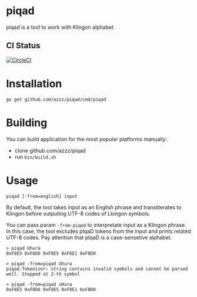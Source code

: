 # piqad

piqad is a tool to work with Klingon alphabet

## CI Status
[![CircleCI](https://circleci.com/gh/azzz/piqad/tree/master.svg?style=svg)](https://circleci.com/gh/azzz/piqad/tree/master)

# Installation
`go get github.com/azzz/piqad/cmd/piqad`

# Building
You can build application for the most popular platforms manually:
- clone github.com/azzz/piqad
- run `bin/build.sh`

# Usage
`piqad [-from=english] input`

By default, the tool takes input as an English phrase and transliterates to Klingon before outputing UTF-8 codes of Lkingon symbols.

You can pass param `-from-piqad` to interpretate input as a Klingon phrase. In this case, the tool excludes pIqaD tokens from the input and prints related UTF-8 codes.
Pay attention that pIqaD is a case-sensetive alphabet.

```
> piqad Uhura
0xF8E5 0xF8D6 0xF8E5 0xF8E1 0xF8D0
```

```
> piqad -from=piqad Uhura
piqad.Tokenizer: string contains invalid symbols and cannot be parsed well. Stopped at 2-th symbol
```

```
> piqad -from=piqad uHura
0xF8E5 0xF8D6 0xF8E5 0xF8E1 0xF8D0
```
